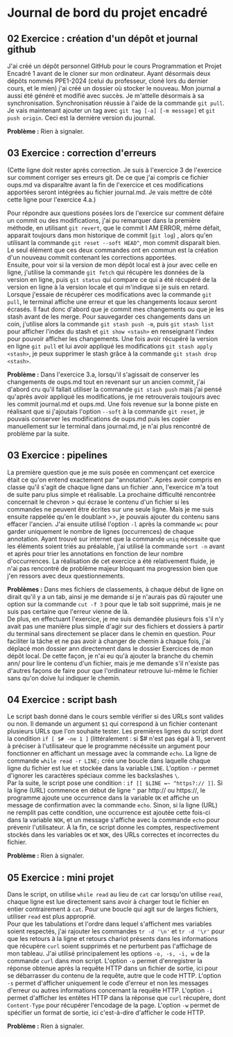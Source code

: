 # Journal de bord du projet encadré
## 02 Exercice : création d'un dépôt et journal github
J'ai créé un dépôt personnel GitHub pour le cours Programmation et Projet Encadré 1 avant de le cloner sur mon ordinateur. Ayant désormais deux dépôts nommés PPE1-2024 (celui du professeur, cloné lors du dernier cours, et le mien) j'ai créé un dossier où stocker le nouveau. Mon journal a aussi été généré et modifié avec succès. Je m'attelle désormais à sa synchronisation. Synchronisation réussie à l'aide de la commande `git pull`. Je vais maintenant ajouter un tag avec `git tag [-a] [-m message]` et `git push origin`. Ceci est la dernière version du journal.  

**Problème :** Rien à signaler.

## 03 Exercice : correction d'erreurs
(Cette ligne doit rester après correction.
Je suis à l'exercice 3 de l'exercice sur comment corriger ses erreurs git. De ce que j'ai compris ce fichier oups.md va disparaître avant la fin de l'exercice et ces modifications apportées seront intégrées au fichier journal.md.
Je vais mettre de côté cette ligne pour l'exercice 4.a.)  

Pour répondre aux questions posées lors de l'exercice sur comment défaire un commit ou des modifications, j'ai pu remarquer dans la première méthode, en utilisant `git revert`, que le commit I AM ERROR, même défait, apparait toujours dans mon historique de commit (`git log`) , alors qu'en utilisant la commande `git reset --soft HEAD^`, mon commit disparait bien. Le seul élément que ces deux commandes ont en commun est la création d'un nouveau commit contenant les corrections apportées.  
Ensuite, pour voir si la version de mon dépôt local est à jour avec celle en ligne, j'utilise la commande `git fetch` qui récupère les données de la version en ligne, puis `git status` qui compare ce qui a été récupéré de la version en ligne à la version locale et qui m'indique si je suis en retard. Lorsque j'essaie de récupérer ces modifications avec la commande `git pull`, le terminal affiche une erreur et que les changements locaux seront écrasés. Il faut donc d'abord que je commit mes changements ou que je les stash avant de les merge. Pour sauvegarder ces changements dans un coin, j'utilise alors la commande `git stash push -m`, puis `git stash list` pour afficher l'index du stash et `git show <stash>` en renseignant l'index pour pouvoir afficher les changements. Une fois avoir récupéré la version en ligne `git pull` et lui avoir appliqué les modifications `git stash apply <stash>`, je peux supprimer le stash grâce à la commande `git stash drop <stash>`.

**Problème :** Dans l'exercice 3.a, lorsqu'il s'agissait de conserver les changements de oups.md tout en revenant sur un ancien commit, j'ai d'abord cru qu'il fallait utiliser la commande `git stash push` mais j'ai pensé qu'après avoir appliqué les modifications, je me retrouverais toujours avec les commit journal.md et oups.md. Une fois revenue sur la bonne piste en réalisant que si j'ajoutais l'option `--soft` à la commande `git reset`, je pouvais conserver les modifications de oups.md puis les copier manuellement sur le terminal dans journal.md, je n'ai plus rencontré de problème par la suite.

## 03 Exercice : pipelines
La première question que je me suis posée en commençant cet exercice était ce qu'on entend exactement par "annotation". Après avoir compris en classe qu'il s'agit de chaque ligne dans un fichier .ann, l'exercice m'a tout de suite paru plus simple et réalisable. La prochaine difficulté rencontrée concernait le chevron > qui écrase le contenu d'un fichier si les commandes ne peuvent être écrites sur une seule ligne. Mais je me suis ensuite rappelée qu'en le doublant >>, je pouvais ajouter du contenu sans effacer l'ancien. J'ai ensuite utilisé l'option `-l` après la commande `wc` pour garder uniquement le nombre de lignes (occurrences) de chaque annotation. Ayant trouvé sur internet que la commande `uniq` nécessite que les éléments soient triés au préalable, j'ai utilisé la commande `sort -n` avant et après pour trier les annotations en fonction de leur nombre d'occurrences. La réalisation de cet exercice a été relativement fluide, je n'ai pas rencontré de problème majeur bloquant ma progression bien que j'en ressors avec deux questionnements.

**Problèmes :** Dans mes fichiers de classements, à chaque début de ligne on dirait qu'il y a un tab, ainsi je me demande si je n'aurais pas dû rajouter une option sur la commande `cut -f 3` pour que le tab soit supprimé, mais je ne suis pas certaine que l'erreur vienne de là.  
De plus, en effectuant l'exercice, je me suis demandée plusieurs fois s'il n'y avait pas une manière plus simple d'agir sur des fichiers et dossiers à partir du terminal sans directement se placer dans le chemin en question. Pour faciliter la tâche et ne pas avoir à changer de chemin à chaque fois, j'ai déplacé mon dossier ann directement dans le dossier Exercices de mon dépôt local. De cette façon, je n'ai eu qu'à ajouter la branche du chemin ann/ pour lire le contenu d'un fichier, mais je me demande s'il n'existe pas d'autres façons de faire pour que l'ordinateur retrouve lui-même le fichier sans qu'on doive lui indiquer le chemin.

## 04 Exercice : script bash
Le script bash donné dans le cours semble vérifier si des URLs sont valides ou non. Il demande un argument `$1` qui correspond à un fichier contenant plusieurs URLs que l'on souhaite tester. Les premières lignes du script dont la condition `if [ $# -ne 1 ]` (littéralement : si $# n'est pas égal à 1), servent à préciser à l'utilisateur que le programme nécéssite un argument pour fonctionner en affichant un message avec la commande `echo`. La ligne de commande `while read -r LINE;` crée une boucle dans laquelle chaque ligne du fichier est lue et stockée dans la variable `LINE`. L'option `-r` permet d'ignorer les caractères spéciaux comme les backslashes `\`.  
Par la suite, le script pose une condition : `if [[ $LINE =~ ^https?:// ]]`. Si la ligne (URL) commence en début de ligne `^` par http:// ou https://, le programme ajoute une occurrence dans la variable `OK` et affiche un message de confirmation avec la commande `echo`. Sinon, si la ligne (URL) ne remplit pas cette condition, une occurrence est ajoutée cette fois-ci dans la variable `NOK`, et un message s'affiche avec la commande `echo` pour prévenir l'utilisateur. À la fin, ce script donne les comptes, respectivement stockés dans les variables `OK` et `NOK`, des URLs correctes et incorrectes du fichier.  

**Problème :** Rien à signaler.  
  
## 05 Exercice : mini projet  
Dans le script, on utilise `while read` au lieu de `cat` car lorsqu'on utilise `read`, chaque ligne est lue directement sans avoir à charger tout le fichier en entier contrairement à `cat`. Pour une boucle qui agit sur de larges fichiers, utiliser `read` est plus approprié.  
Pour que les tabulations et l'ordre dans lequel s'affichent mes variables soient respectés, j'ai rajouter les commandes `tr -d '\n'` et `tr -d '\r'` pour que les retours à la ligne et retours chariot présents dans les informations que récupère `curl` soient supprimés et ne perturbent pas l'affichage de mon tableau.
J'ai utilisé principalement les options `-o, -s, -i, w` de la commande `curl` dans mon script. L'option `-o` permet d'enregistrer la réponse obtenue après la requête HTTP dans un fichier de sortie, ici pour se débarrasser du contenu de la requête, autre que le code HTTP. L'option `-s` permet d'afficher uniquement le code d'erreur et non les messages d'erreur ou autres informations concernant la requête HTTP. L'option `-i` permet d'afficher les entêtes HTTP dans la réponse que `curl` récupère, dont `Content-Type` pour récupérer l'encodage de la page. L'option `-w` permet de spécifier un format de sortie, ici c'est-à-dire d'afficher le code HTTP.  
  
**Problème :** Rien à signaler.  
